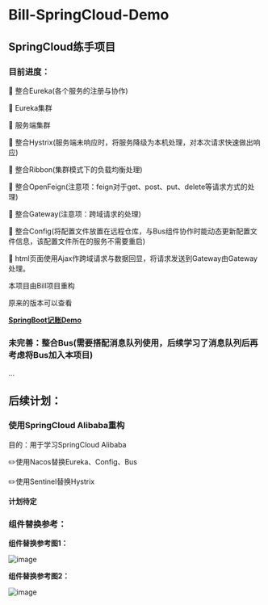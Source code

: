 # Bill-SpringCloud-Demo
## SpringCloud练手项目

### 目前进度：

🚩 整合Eureka(各个服务的注册与协作)

🚩 Eureka集群

🚩 服务端集群

🚩 整合Hystrix(服务端未响应时，将服务降级为本机处理，对本次请求快速做出响应)

🚩 整合Ribbon(集群模式下的负载均衡处理)

🚩 整合OpenFeign(注意项：feign对于get、post、put、delete等请求方式的处理)

🚩 整合Gateway(注意项：跨域请求的处理)

🚩 整合Config(将配置文件放置在远程仓库，与Bus组件协作时能动态更新配置文件信息，该配置文件所在的服务不需要重启)

🚩 html页面使用Ajax作跨域请求与数据回显，将请求发送到Gateway由Gateway处理。

本项目由Bill项目重构

原来的版本可以查看 

**[SpringBoot记账Demo](https://github.com/Aliang99/billProject)**

### 未完善：整合Bus(需要搭配消息队列使用，后续学习了消息队列后再考虑将Bus加入本项目)

...

## 后续计划：

### 使用SpringCloud Alibaba重构

目的：用于学习SpringCloud Alibaba

✏️使用Nacos替换Eureka、Config、Bus

✏️使用Sentinel替换Hystrix


**计划待定**
### 组件替换参考：

**组件替换参考图1：**

![image](https://user-images.githubusercontent.com/38972334/151257484-4daa6c34-f0dd-4233-bbd7-b58e6355ef13.png)

**组件替换参考图2：**

![image](https://user-images.githubusercontent.com/38972334/151257600-fbaa7e51-fa0d-4af9-8703-6dfb5d9e3730.png)

